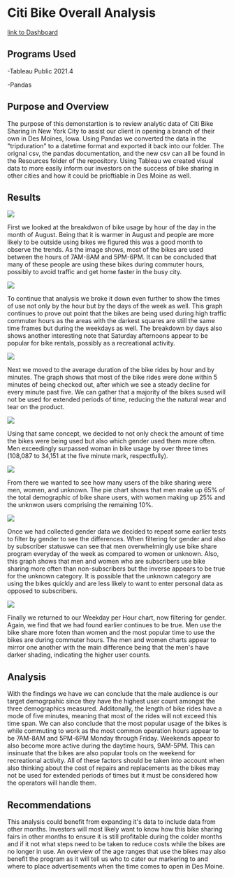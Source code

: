 # Citi Bike Overall Analysis
[link to Dashboard](https://public.tableau.com/app/profile/harry5861/viz/Module_14_Challenge_16422864467350/CitiBikeAnalysis?publish=yes)
## Programs Used
-Tableau Public 2021.4

-Pandas

## Purpose and Overview
The purpose of this demonstartion is to review analytic data of Citi Bike Sharing in New York City to assist our client in opening a branch of their own in Des Moines, Iowa. Using Pandas we converted the data in the "tripduration" to a datetime format and exported it back into our folder. The orignal csv, the pandas documentation, and the new csv can all be found in the Resources folder of the repository. Using Tableau we created visual data to more easily inform our investors on the success of bike sharing in other cities and how it could be prioftiable in Des Moine as well. 

## Results

![](Images/August_Peak_Hours.png)

First we looked at the breakdwon of bike usage by hour of the day in the month of August. Being that it is warmer in August and people are more likely to be outside using bikes we figured this was a good month to observe the trends. As the image shows, most of the bikes are used between the hours of 7AM-8AM and 5PM-6PM. It can be concluded that many of these people are using these bikes during commuter hours, possibly to avoid traffic and get home faster in the busy city.

![](Images/Trips_By_Weekday_For_Each_Hour.png)

To continue that analysis we broke it down even further to show the times of use not only by the hour but by the days of the week as well. This graph continues to prove out point that the bikes are being used during high traffic commuter hours as the areas with the darkest squares are still the same time frames but during the weekdays as well. The breakdown by days also shows another interesting note that Saturday afternoons appear to be popular for bike rentals, possibly as a recreational activity. 

![](Images/Checkout_Times_For_Users.png)

Next we moved to the average duration of the bike rides by hour and by minutes. The graph shows that most of the bike rides were done within 5 minutes of being checked out, after which we see a steady decline for every minute past five. We can gather that a majority of the bikes sused will not be used for extended periods of time, reducing the the natural wear and tear on the product.

![](Images/Checkout_Times_By_Gender.png)

Using that same concept, we decided to not only check the amount of time the bikes were being used but also which gender used them more often. Men exceedingly surpassed woman in bike usage by over three times (108,087 to 34,151 at the five minute mark, respectfully).

![](Images/Gender_Breakdown.png)

From there we wanted to see how many users of the bike sharing were men, women, and unknown. The pie chart shows that men make up 65% of the total demographic of bike share users, with women making up 25% and the unknwon users comprising the remaining 10%.

![](Images/User_Trips_by_Gender_by_Weekday.png)

Once we had collected gender data we decided to repeat some earlier tests to filter by gender to see the differences. When filtering for gender and also by subscriber statuswe can see that men overwhelmingly use bike share program everyday of the week as compared to women or unknown. Also, this graph shows that men and women who are subscribers use bike sharing more often than non-subscribers but the inverse appears to be true for the unknown category. It is possible that the unknown category are using the bikes quickly and are less likely to want to enter personal data as opposed to subscribers. 

![](Images/Trips_by_Gender_Weekday_per_Hour.png)

Finally we returned to our Weekday per Hour chart, now filtering for gender. Again, we find that we had found earlier continues to be true. Men use the bike share more foten than women and the most popular time to use the bikes are during commuter hours. The men and women charts appear to mirror one another with the main difference being that the men's have darker shading, indicating the higher user counts. 
## Analysis

With the findings we have we can conclude that the male audience is our target demogrpahic since they have the highest user count amongst the three demographics measured. Additonally, the length of bike rides have a mode of five minutes, meaning that most of the rides will not exceed this time span. We can also conclude that the most popular usage of the bikes is while commuting to work as the most common operation hours appear to be 7AM-8AM and 5PM-6PM Monday through Friday. Weekends appear to also become more active during the daytime hours, 9AM-5PM. This can insinuate that the bikes are also popular tools on the weekend for recreational activity. All of these factors should be taken into account when also thinking about the cost of repairs and replacements as the bikes may not be used for extended periods of times but it must be considered how the operators will handle them. 

## Recommendations

This analysis could benefit from expanding it's data to include data from other months. Investors will most likely want to know how this bike sharing fairs in other months to ensure it is still profitable during the colder months and if it not what steps need to be taken to reduce costs while the bikes are no longer in use. An overview of the age ranges that use the bikes may also benefit the program as it will tell us who to cater our markering to and where to place advertisements when the time comes to open in Des Moine. 
